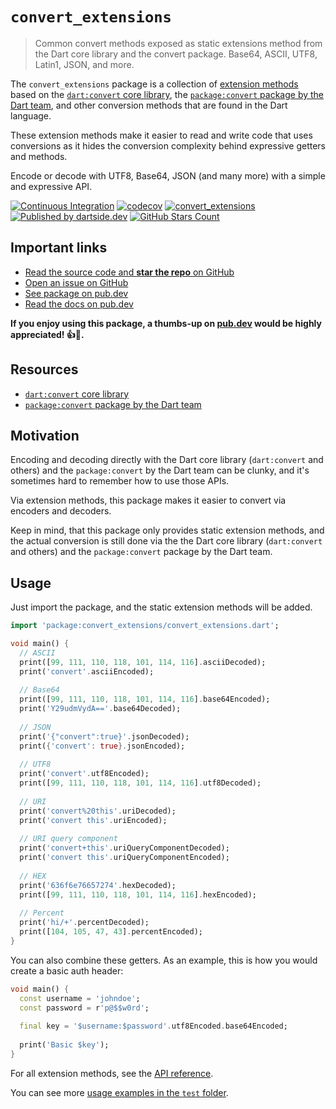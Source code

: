 # `convert_extensions`

> Common convert methods exposed as static extensions method from the Dart core library and the convert package. Base64, ASCII, UTF8, Latin1, JSON, and more.

The `convert_extensions` package is a collection of [extension methods](https://dart.dev/guides/language/extension-methods)
based on the [`dart:convert` core library](https://api.dart.dev/stable/dart-convert/dart-convert-library.html),
the [`package:convert` package by the Dart team](https://pub.dev/packages/convert),
and other conversion methods that are found in the Dart language.

These extension methods make it easier to read and write code that uses conversions as it hides the conversion complexity behind expressive getters and methods.

Encode or decode with UTF8, Base64, JSON (and many more) with a simple and expressive API.

[![Continuous Integration](https://github.com/dartsidedev/convert_extensions/workflows/Continuous%20Integration/badge.svg?branch=main)](https://github.com/dartsidedev/convert_extensions/actions) [![codecov](https://codecov.io/gh/dartsidedev/convert_extensions/branch/main/graph/badge.svg)](https://codecov.io/gh/dartsidedev/convert_extensions) [![convert_extensions](https://img.shields.io/pub/v/convert_extensions?label=convert_extensions&logo=dart)](https://pub.dev/packages/convert_extensions 'See convert_extensions package info on pub.dev') [![Published by dartside.dev](https://img.shields.io/static/v1?label=Published%20by&message=dartside.dev&logo=dart&logoWidth=30&color=40C4FF&labelColor=1d599b&labelWidth=100)](https://pub.dev/publishers/dartside.dev/packages) [![GitHub Stars Count](https://img.shields.io/github/stars/dartsidedev/convert_extensions?logo=github)](https://github.com/dartsidedev/convert_extensions 'Star me on GitHub!')

## Important links

* [Read the source code and **star the repo** on GitHub](https://github.com/dartsidedev/convert_extensions)
* [Open an issue on GitHub](https://github.com/dartsidedev/convert_extensions/issues)
* [See package on pub.dev](https://pub.dev/packages/convert_extensions)
* [Read the docs on pub.dev](https://pub.dev/documentation/convert_extensions/latest/)

**If you enjoy using this package, a thumbs-up on [pub.dev](https://pub.dev/packages/convert_extensions) would be highly appreciated! 👍💙.**

## Resources

* [`dart:convert` core library](https://api.dart.dev/stable/dart-convert/dart-convert-library.html) 
* [`package:convert` package by the Dart team](https://pub.dev/packages/convert) 

## Motivation

Encoding and decoding directly with the Dart core library (`dart:convert` and others) and the `package:convert`
by the Dart team can be clunky, and it's sometimes hard to remember how to use those APIs.

Via extension methods, this package makes it easier to convert via encoders and decoders.

Keep in mind, that this package only provides static extension methods, and the actual conversion is still done via the
the Dart core library (`dart:convert` and others) and the `package:convert` package by the Dart team.

## Usage

Just import the package, and the static extension methods will be added.

```dart
import 'package:convert_extensions/convert_extensions.dart';

void main() {
  // ASCII
  print([99, 111, 110, 118, 101, 114, 116].asciiDecoded);
  print('convert'.asciiEncoded);
  
  // Base64
  print([99, 111, 110, 118, 101, 114, 116].base64Encoded);
  print('Y29udmVydA=='.base64Decoded);
  
  // JSON
  print('{"convert":true}'.jsonDecoded);
  print({'convert': true}.jsonEncoded);
  
  // UTF8
  print('convert'.utf8Encoded);
  print([99, 111, 110, 118, 101, 114, 116].utf8Decoded);
  
  // URI
  print('convert%20this'.uriDecoded);
  print('convert this'.uriEncoded);
  
  // URI query component
  print('convert+this'.uriQueryComponentDecoded);
  print('convert this'.uriQueryComponentEncoded);
  
  // HEX
  print('636f6e76657274'.hexDecoded);
  print([99, 111, 110, 118, 101, 114, 116].hexEncoded);
  
  // Percent
  print('hi/+'.percentDecoded);
  print([104, 105, 47, 43].percentEncoded);
}
```

You can also combine these getters. As an example, this is how you would create a basic auth header:

```dart
void main() {
  const username = 'johndoe';
  const password = r'p@$$w0rd';
  
  final key = '$username:$password'.utf8Encoded.base64Encoded;
  
  print('Basic $key');
}
```

For all extension methods, see the [API reference](https://pub.dev/documentation/convert_extensions/latest/).

You can see more [usage examples in the `test` folder](https://github.com/dartsidedev/convert_extensions/tree/main/test).
